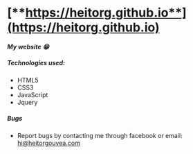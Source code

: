 # [**https://heitorg.github.io**](https://heitorg.github.io)

***My website :grin:***

##### Technologies used:

* HTML5
* CSS3
* JavaScript
* Jquery

##### Bugs

- Report bugs by contacting me through facebook or email: hi@heitorgouvea.com